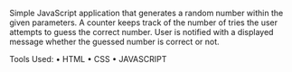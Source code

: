 Simple JavaScript application that generates a random number within the given parameters. A counter keeps track of the number of tries the user attempts to guess the correct number. User is notified with a displayed message whether the guessed number is correct or not.

Tools Used:
•	HTML
•	CSS
•	JAVASCRIPT
